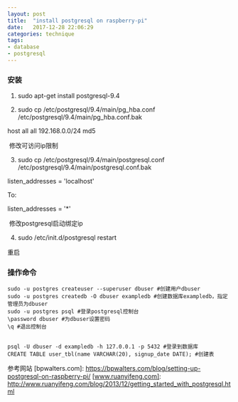 ```yaml
---
layout: post
title:  "install postgresql on raspberry-pi"
date:   2017-12-28 22:06:29
categories: technique
tags: 
- database
- postgresql
---
```

### 安装
1. sudo apt-get install postgresql-9.4

2. sudo cp /etc/postgresql/9.4/main/pg_hba.conf /etc/postgresql/9.4/main/pg_hba.conf.bak

  host     all     all     192.168.0.0/24     md5
  
  修改可访问ip限制

3. sudo cp /etc/postgresql/9.4/main/postgresql.conf /etc/postgresql/9.4/main/postgresql.conf.bak

  listen_addresses = 'localhost'

  To:

  listen_addresses = '*'
  
  修改postgresql启动绑定ip

4. sudo /etc/init.d/postgresql restart

  重启
  
### 操作命令

```
sudo -u postgres createuser --superuser dbuser #创建用户dbuser
sudo -u postgres createdb -O dbuser exampledb #创建数据库exampledb，指定管理员为dbuser
sudo -u postgres psql #登录postgresql控制台
\password dbuser #为dbuser设置密码
\q #退出控制台


psql -U dbuser -d exampledb -h 127.0.0.1 -p 5432 #登录到数据库
CREATE TABLE user_tbl(name VARCHAR(20), signup_date DATE); #创建表
```

参考网站
[bpwalters.com]: https://bpwalters.com/blog/setting-up-postgresql-on-raspberry-pi/
[www.ruanyifeng.com]:    http://www.ruanyifeng.com/blog/2013/12/getting_started_with_postgresql.html
